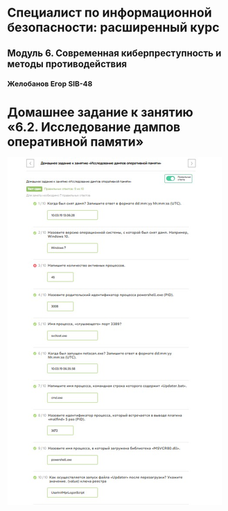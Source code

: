 # Специалист по информационной безопасности: расширенный курс
## Модуль 6. Современная киберпреступность и методы противодействия
### Желобанов Егор SIB-48

# Домашнее задание к занятию «6.2. Исследование дампов оперативной памяти»

![](Test2.jpg)
